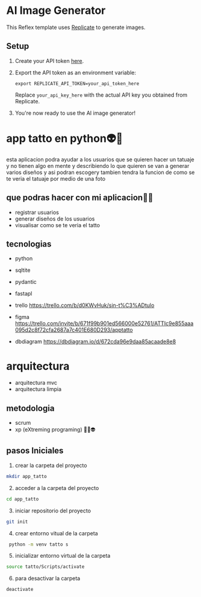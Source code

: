 # AI Image Generator

This Reflex template uses [Replicate](https://replicate.com/) to generate images.

## Setup

1. Create your API token [here](https://replicate.com/account/api-tokens).

2. Export the API token as an environment variable:

   ```
   export REPLICATE_API_TOKEN=your_api_token_here
   ```

   Replace `your_api_key_here` with the actual API key you obtained from Replicate.

3. You're now ready to use the AI image generator!

# app tatto en python👽👻
esta aplicacion podra ayudar a los usuarios que se quieren hacer un
tatuaje y no tienen algo en mente y describiendo lo que quieren se 
van a generar varios diseños y asi podran escogery tambien tendra la funcion de como se te veria el tatuaje por medio de una foto


## que podras hacer con mi aplicacion🐲🦈
- registrar usuarios
- generar diseños de los usuarios
- visualisar como se te veria el tatto

## tecnologias
- python
- sqltite
- pydantic
- fastapl
- trello  https://trello.com/b/d0KWvHuk/sin-t%C3%ADtulo

- figma   https://trello.com/invite/b/671f99b901ed566000e52761/ATTIc9e855aaa095d2c8f72cfa2687a7c401E680D293/apptatto

- dbdiagram https://dbdiagram.io/d/672cda96e9daa85acaade8e8
# arquitectura
- arquitectura mvc
- arquitectura limpia

## metodologia
- scrum
- xp (eXtreming programing) 🐉👻👽


## pasos Iniciales
1. crear la carpeta del proyecto
```bash
mkdir app_tatto
```
2. acceder a la carpeta del proyecto
```bash
cd app_tatto
```
3. iniciar repositorio del proyecto
```bash
git init
```
4. crear entorno vitual de la carpeta
```bash
 python -m venv tatto s
```
5. inicializar entorno virtual de la carpeta
```bash
source tatto/Scripts/activate
```
6. para desactivar la carpeta
```bash
deactivate
```  